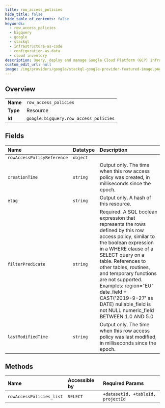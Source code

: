 ```yaml
---
title: row_access_policies
hide_title: false
hide_table_of_contents: false
keywords:
  - row_access_policies
  - bigquery
  - google    
  - stackql
  - infrastructure-as-code
  - configuration-as-data
  - cloud inventory
description: Query, deploy and manage Google Cloud Platform (GCP) infrastructure and resources using SQL
custom_edit_url: null
image: /img/providers/google/stackql-google-provider-featured-image.png
---
```

  
    

## Overview
<table><tbody>
<tr><td><b>Name</b></td><td><code>row_access_policies</code></td></tr>
<tr><td><b>Type</b></td><td>Resource</td></tr>
<tr><td><b>Id</b></td><td><code>google.bigquery.row_access_policies</code></td></tr>
</tbody></table>

## Fields
| Name | Datatype | Description |
|:-----|:---------|:------------|
| `rowAccessPolicyReference` | `object` |  |
| `creationTime` | `string` | Output only. The time when this row access policy was created, in milliseconds since the epoch. |
| `etag` | `string` | Output only. A hash of this resource. |
| `filterPredicate` | `string` | Required. A SQL boolean expression that represents the rows defined by this row access policy, similar to the boolean expression in a WHERE clause of a SELECT query on a table. References to other tables, routines, and temporary functions are not supported. Examples: region="EU" date_field = CAST('2019-9-27' as DATE) nullable_field is not NULL numeric_field BETWEEN 1.0 AND 5.0 |
| `lastModifiedTime` | `string` | Output only. The time when this row access policy was last modified, in milliseconds since the epoch. |
## Methods
| Name | Accessible by | Required Params |
|:-----|:--------------|:----------------|
| `rowAccessPolicies_list` | `SELECT` | `+datasetId, +tableId, projectId` |
